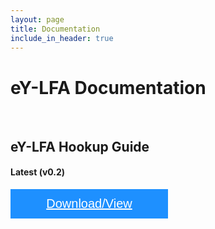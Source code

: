 ```yaml
---
layout: page
title: Documentation
include_in_header: true
---
```


<style>
.btn {
  background-color: DodgerBlue;
  border: none;
  color: white;
  padding: 12px 30px;
  cursor: pointer;
  font-size: 20px;
  width: 50%;
}

/* Darker background on mouse-over */
.btn:hover {
  background-color: RoyalBlue;
}
</style>

# eY-LFA Documentation

<br>

## eY-LFA Hookup Guide <a name="hw-man"></a>

#### Latest (v0.2)
<button class="btn"><i class="fa fa-download"></i> <a href="https://drive.google.com/file/d/1OWstzCnSiqM_A6AN6LwiCoB0BNqfeXUM/view?usp=sharing" target="_blank" style="color: #ffffff">Download/View</a></button>

<!-- <button class="btn"><i class="fa fa-book"></i> <a href="https://drive.google.com/file/d/1O9sJx1AyYtwuBL2MiajC-ekWp0cHHENk/view" target="_self" style="color: #ffffff">View</a></button> -->



<br>

